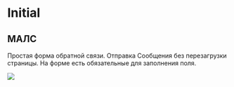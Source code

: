 # Initial

## МАЛС

Простая форма обратной связи. Отправка Сообщения без перезагрузки страницы. На форме есть обязательные для заполнения поля.



![](/README/mail.png)

